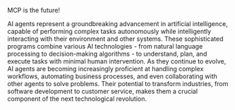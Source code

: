 MCP is the future!

AI agents represent a groundbreaking advancement in artificial intelligence, capable of performing complex tasks autonomously while intelligently interacting with their environment and other systems. These sophisticated programs combine various AI technologies - from natural language processing to decision-making algorithms - to understand, plan, and execute tasks with minimal human intervention. As they continue to evolve, AI agents are becoming increasingly proficient at handling complex workflows, automating business processes, and even collaborating with other agents to solve problems. Their potential to transform industries, from software development to customer service, makes them a crucial component of the next technological revolution.